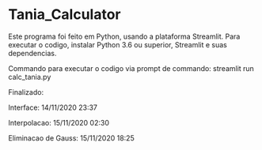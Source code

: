 # Tania_Calculator
Este programa foi feito em Python, usando a plataforma Streamlit. Para executar o codigo, instalar Python 3.6 ou superior, Streamlit e suas dependencias.

Commando para executar o codigo via prompt de commando: streamlit run calc_tania.py


Finalizado:

Interface: 14/11/2020 23:37

Interpolacao: 15/11/2020 02:30

Eliminacao de Gauss: 15/11/2020 18:25